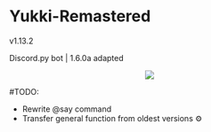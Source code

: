 # Yukki-Remastered
<p> v1.13.2 </p>
<p> Discord.py bot | 1.6.0a adapted </p> 

<p align="center">
    <img src="https://sun9-53.userapi.com/impf/3_h6UiCocN0BxYTYwIaK4tj-rDuqEYvaocunzg/zf2vR9rDIS8.jpg?size=639x517&quality=96&proxy=1&sign=27713f7204c1bfc8496d601a190fcd2c&type=album">
</p>

#TODO:
- Rewrite @say command ️
- Transfer general function from oldest versions ⚙️
